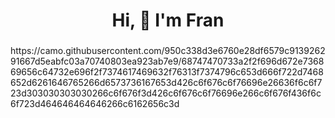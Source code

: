 <h1 align="center">Hi, 👋 I'm Fran</h1>
<h3 align="center"></h3>
https://camo.githubusercontent.com/950c338d3e6760e28df6579c913926291667d5eabfc03a70740803ea923ab7e9/68747470733a2f2f696d672e736869656c64732e696f2f7374617469632f76313f7374796c653d666f722d7468652d6261646765266d6573736167653d426c6f676c6f76696e26636f6c6f723d303030303030266c6f676f3d426c6f676c6f76696e266c6f676f436f6c6f723d464646464646266c6162656c3d
